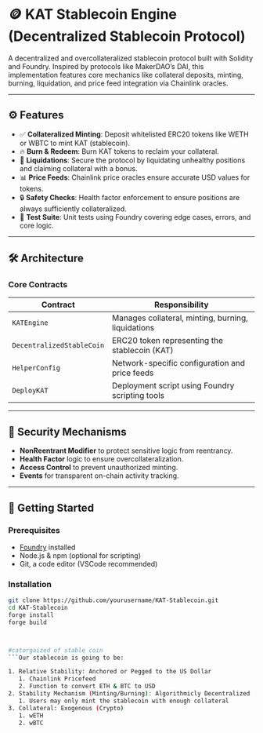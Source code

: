 # 🪙 KAT Stablecoin Engine (Decentralized Stablecoin Protocol)

A decentralized and overcollateralized stablecoin protocol built with Solidity and Foundry. Inspired by protocols like MakerDAO’s DAI, this implementation features core mechanics like collateral deposits, minting, burning, liquidation, and price feed integration via Chainlink oracles.

---

## ⚙️ Features

- ✅ **Collateralized Minting**: Deposit whitelisted ERC20 tokens like WETH or WBTC to mint KAT (stablecoin).
- 🔥 **Burn & Redeem**: Burn KAT tokens to reclaim your collateral.
- 🧯 **Liquidations**: Secure the protocol by liquidating unhealthy positions and claiming collateral with a bonus.
- 📊 **Price Feeds**: Chainlink price oracles ensure accurate USD values for tokens.
- 🔒 **Safety Checks**: Health factor enforcement to ensure positions are always sufficiently collateralized.
- 🧪 **Test Suite**: Unit tests using Foundry covering edge cases, errors, and core logic.

---

## 🛠️ Architecture

### Core Contracts

| Contract         | Responsibility                            |
|------------------|-------------------------------------------|
| `KATEngine`      | Manages collateral, minting, burning, liquidations |
| `DecentralizedStableCoin` | ERC20 token representing the stablecoin (KAT) |
| `HelperConfig`   | Network-specific configuration and price feeds |
| `DeployKAT`      | Deployment script using Foundry scripting tools |

---

## 🔐 Security Mechanisms

- **NonReentrant Modifier** to protect sensitive logic from reentrancy.
- **Health Factor** logic to ensure overcollateralization.
- **Access Control** to prevent unauthorized minting.
- **Events** for transparent on-chain activity tracking.

---

## 🚀 Getting Started

### Prerequisites

- [Foundry](https://book.getfoundry.sh/getting-started/installation) installed
- Node.js & npm (optional for scripting)
- Git, a code editor (VSCode recommended)

### Installation

```bash
git clone https://github.com/yourusername/KAT-Stablecoin.git
cd KAT-Stablecoin
forge install
forge build



#catorgaized of stable coin
```Our stablecoin is going to be:

1. Relative Stability: Anchored or Pegged to the US Dollar
   1. Chainlink Pricefeed
   2. Function to convert ETH & BTC to USD
2. Stability Mechanism (Minting/Burning): Algorithmicly Decentralized
   1. Users may only mint the stablecoin with enough collateral
3. Collateral: Exogenous (Crypto)
   1. wETH
   2. wBTC
```
